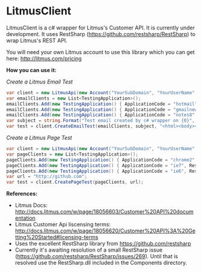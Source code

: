 LitmusClient
============

LitmusClient is a c# wrapper for Litmus's Customer API.  It is currently under development.  It uses RestSharp (https://github.com/restsharp/RestSharp) to wrap Litmus's REST API.

You will need your own Litmus account to use this library which you can get here:  http://litmus.com/pricing

**How you can use it:**

_Create a Litmus Email Test_

```c#
var client = new LitmusApi(new Account("YourSubDomain", "YourUserName", "YourPassword")); 
var emailClients = new List<TestingApplication>();
emailClients.Add(new TestingApplication() { ApplicationCode = "hotmail", ResultType = "email" });
emailClients.Add(new TestingApplication() { ApplicationCode = "gmailnew", ResultType = "email" });
emailClients.Add(new TestingApplication() { ApplicationCode = "notes8", ResultType = "email" });
var subject = string.Format("Test email created by c# wrapper on {0}", DateTime.Now);
var test = client.CreateEmailTest(emailClients, subject, "<html><body><p>This is a kitten:</p><img src=\"http://placekitten.com/200/300\" alt=\"kitten\"></img></body></html>");

```

_Create a Litmus Page Test_ 

```c#
var client = new LitmusApi(new Account("YourSubDomain", "YourUserName", "YourPassword"));            
var pageClients = new List<TestingApplication>();
pageClients.Add(new TestingApplication() { ApplicationCode = "chrome2", ResultType = "page" });
pageClients.Add(new TestingApplication() { ApplicationCode = "ie7", ResultType = "page" });
pageClients.Add(new TestingApplication() { ApplicationCode = "ie6", ResultType = "page" });
var url = "http://github.com";
var test = client.CreatePageTest(pageClients, url);
```

**References:**

-  Litmus Docs: http://docs.litmus.com/w/page/18056603/Customer%20API%20documentation
-  Litmus Customer Api liscensing terms:  http://docs.litmus.com/w/page/18056620/Customer%20API%3A%20Getting%20Started#licensing-terms
-  Uses the excellent RestSharp library from https://github.com/restsharp
-  Currently it's awaiting resolution of a small RestSharp issue (https://github.com/restsharp/RestSharp/issues/269).  Until that is resolved use the RestSharp.dll included in the Components directory.
 
